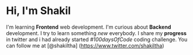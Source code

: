 # Hi, I'm Shakil
I'm learning **Frontend** web development.
I'm curious about **Backend** development.
I try to learn something *new* everybody.
I share my **progress** in twitter and i had already started *#100daysOfCode* coding challenge. 
You can follow me at [@shakiltha] (https://www.twitter.com/shakiltha)

<!---
shakiltha/shakiltha is a ✨ special ✨ repository because its `README.md` (this file) appears on your GitHub profile.
You can click the Preview link to take a look at your changes.
--->

